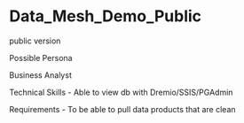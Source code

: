 # Data_Mesh_Demo_Public
public version


Possible Persona

Business Analyst

Technical Skills - Able to view db with Dremio/SSIS/PGAdmin

Requirements - To be able to pull data products that are clean

